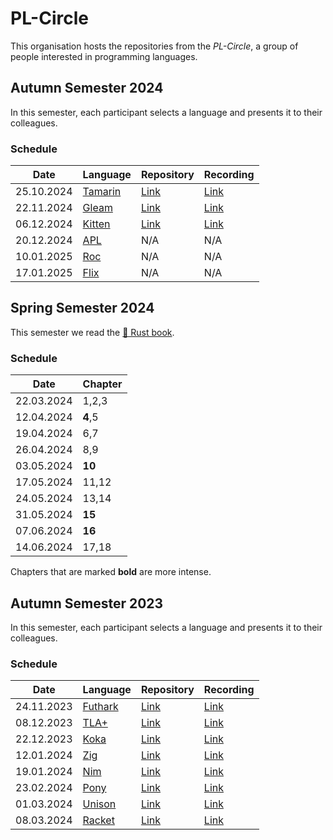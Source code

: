 # PL-Circle

This organisation hosts the repositories from the _PL-Circle_, a group of people interested in programming languages.

## Autumn Semester 2024

In this semester, each participant selects a language and presents it to their colleagues.

### Schedule

|Date        |Language                                                 |Repository                                         | Recording |
|------------|---------------------------------------------------------|---------------------------------------------------|-----------|
| 25.10.2024 | [Tamarin](https://tamarin-prover.com/)                  | [Link](https://github.com/fhnw-pl-circle/tamarin) | [Link](https://tube.switch.ch/videos/GmUJi1hFna) |
| 22.11.2024 | [Gleam](https://gleam.run/)                             | [Link](https://github.com/fhnw-pl-circle/gleam)   | [Link](https://tube.switch.ch/videos/Xn7ReM8Wrb) |
| 06.12.2024 | [Kitten](https://kittenlang.org/)                       | [Link](https://github.com/fhnw-pl-circle/kitten/) | [Link](https://tube.switch.ch/videos/ISfblvvSJl) |
| 20.12.2024 | [APL](https://www.aplwiki.com/)                         | N/A                                               | N/A       |
| 10.01.2025 | [Roc](https://www.roc-lang.org/)                        | N/A                                               | N/A       |
| 17.01.2025 | [Flix](https://flix.dev/)                               | N/A                                               | N/A       |

## Spring Semester 2024

This semester we read the [🦀 Rust book](https://doc.rust-lang.org/book/).

### Schedule

|Date        |Chapter  | 
|------------|---------
| 22.03.2024 | 1,2,3   | 
| 12.04.2024 | **4**,5 |
| 19.04.2024 | 6,7     |
| 26.04.2024 | 8,9     |
| 03.05.2024 | **10**  |
| 17.05.2024 | 11,12   |
| 24.05.2024 | 13,14   |
| 31.05.2024 | **15**  |
| 07.06.2024 | **16**  |
| 14.06.2024 | 17,18   |

Chapters that are marked **bold** are more intense.


## Autumn Semester 2023

In this semester, each participant selects a language and presents it to their colleagues.

### Schedule

|Date        |Language                                                 |Repository                                         | Recording |
|------------|---------------------------------------------------------|---------------------------------------------------|-----------|
| 24.11.2023 | [Futhark](https://futhark-lang.org/)                    | [Link](https://github.com/fhnw-pl-circle/futhark) | [Link](https://tube.switch.ch/videos/1ILqBJMSyA) |
| 08.12.2023 | [TLA+](https://lamport.azurewebsites.net/tla/tla.html)  | [Link](https://github.com/fhnw-pl-circle/tlaplus) | [Link](https://tube.switch.ch/videos/6mOxdNF9Iy) |
| 22.12.2023 | [Koka](https://koka-lang.github.io/koka/doc/index.html) | [Link](https://github.com/fhnw-pl-circle/koka)    | [Link](https://tube.switch.ch/videos/PFnRgHfEhV) |
| 12.01.2024 | [Zig](https://ziglang.org/)                             | [Link](https://github.com/fhnw-pl-circle/zig)     | [Link](https://tube.switch.ch/videos/REuIeHNmSt) |
| 19.01.2024 | [Nim](https://nim-lang.org/)                            | [Link](https://github.com/fhnw-pl-circle/nim)     | [Link](https://tube.switch.ch/videos/sIaiqO3sA7) |
| 23.02.2024 | [Pony](https://www.ponylang.io/)                        | [Link](https://github.com/fhnw-pl-circle/pony)    | [Link](https://tube.switch.ch/videos/FjYQ25PqoE) |
| 01.03.2024 | [Unison](https://www.unison-lang.org/)                  | [Link](https://github.com/fhnw-pl-circle/unison)  | [Link](https://tube.switch.ch/videos/hBY5IXXqSx) |
| 08.03.2024 | [Racket](https://racket-lang.org/)                      | [Link](https://github.com/fhnw-pl-circle/racket)  | [Link](https://tube.switch.ch/videos/3PihJlOQ57) |

